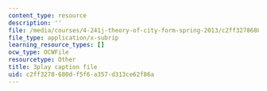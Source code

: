 ```yaml
---
content_type: resource
description: ''
file: /media/courses/4-241j-theory-of-city-form-spring-2013/c2ff3278680df5f6a357d313ce62f86a_SEu8X7AfllU.srt
file_type: application/x-subrip
learning_resource_types: []
ocw_type: OCWFile
resourcetype: Other
title: 3play caption file
uid: c2ff3278-680d-f5f6-a357-d313ce62f86a
---
```

